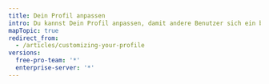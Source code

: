 ```yaml
---
title: Dein Profil anpassen
intro: Du kannst Dein Profil anpassen, damit andere Benutzer sich ein besseres Bild von Deiner Person und Deiner Arbeit machen können.
mapTopic: true
redirect_from:
  - /articles/customizing-your-profile
versions:
  free-pro-team: '*'
  enterprise-server: '*'
---
```


